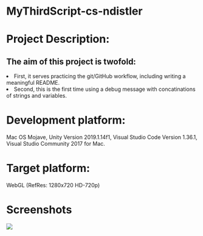 # MyThirdScript-cs-ndistler
<h1>Project Description:</h1>
<h2>The aim of this project is twofold:</h2>
<li>First, it serves practicing the git/GitHub workflow, including writing a meaningful README.</li>
<li>Second, this is the first time using a debug message with concatinations of strings and variables.</li>

<h1>Development platform:</h1>
Mac OS Mojave, Unity Version 2019.1.14f1, Visual Studio Code Version 1.36.1, Visual Studio Community 2017 for Mac.

<h1>Target platform:</h1>
WebGL (RefRes: 1280x720 HD-720p)

<h1>Screenshots</h1>
<img src="Repos/MyThirdScript-cs-ndistler/home-pic-playmode-mythirdscript-addnumbers-cs-ndistler.jpg">